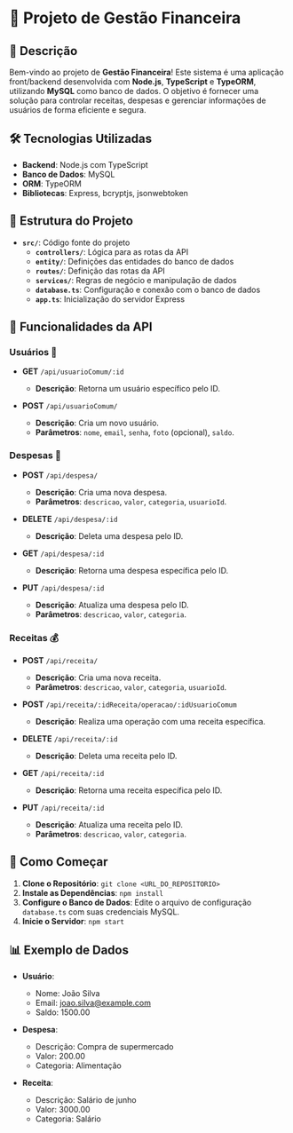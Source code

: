 # 🎯 Projeto de Gestão Financeira

## 📜 Descrição

Bem-vindo ao projeto de **Gestão Financeira**! Este sistema é uma aplicação front/backend desenvolvida com **Node.js**, **TypeScript** e **TypeORM**, utilizando **MySQL** como banco de dados. O objetivo é fornecer uma solução para controlar receitas, despesas e gerenciar informações de usuários de forma eficiente e segura.

## 🛠️ Tecnologias Utilizadas

- **Backend**: Node.js com TypeScript
- **Banco de Dados**: MySQL
- **ORM**: TypeORM
- **Bibliotecas**: Express, bcryptjs, jsonwebtoken

## 📁 Estrutura do Projeto

- **`src/`**: Código fonte do projeto
  - **`controllers/`**: Lógica para as rotas da API
  - **`entity/`**: Definições das entidades do banco de dados
  - **`routes/`**: Definição das rotas da API
  - **`services/`**: Regras de negócio e manipulação de dados
  - **`database.ts`**: Configuração e conexão com o banco de dados
  - **`app.ts`**: Inicialização do servidor Express

## 🔧 Funcionalidades da API

### Usuários 👤

- **GET** `/api/usuarioComum/:id`
  - **Descrição**: Retorna um usuário específico pelo ID.
  
- **POST** `/api/usuarioComum/`
  - **Descrição**: Cria um novo usuário.
  - **Parâmetros**: `nome`, `email`, `senha`, `foto` (opcional), `saldo`.

### Despesas 💸

- **POST** `/api/despesa/`
  - **Descrição**: Cria uma nova despesa.
  - **Parâmetros**: `descricao`, `valor`, `categoria`, `usuarioId`.

- **DELETE** `/api/despesa/:id`
  - **Descrição**: Deleta uma despesa pelo ID.

- **GET** `/api/despesa/:id`
  - **Descrição**: Retorna uma despesa específica pelo ID.

- **PUT** `/api/despesa/:id`
  - **Descrição**: Atualiza uma despesa pelo ID.
  - **Parâmetros**: `descricao`, `valor`, `categoria`.

### Receitas 💰

- **POST** `/api/receita/`
  - **Descrição**: Cria uma nova receita.
  - **Parâmetros**: `descricao`, `valor`, `categoria`, `usuarioId`.

- **POST** `/api/receita/:idReceita/operacao/:idUsuarioComum`
  - **Descrição**: Realiza uma operação com uma receita específica.

- **DELETE** `/api/receita/:id`
  - **Descrição**: Deleta uma receita pelo ID.

- **GET** `/api/receita/:id`
  - **Descrição**: Retorna uma receita específica pelo ID.

- **PUT** `/api/receita/:id`
  - **Descrição**: Atualiza uma receita pelo ID.
  - **Parâmetros**: `descricao`, `valor`, `categoria`.

## 🚀 Como Começar

1. **Clone o Repositório**: `git clone <URL_DO_REPOSITORIO>`
2. **Instale as Dependências**: `npm install`
3. **Configure o Banco de Dados**: Edite o arquivo de configuração `database.ts` com suas credenciais MySQL.
4. **Inicie o Servidor**: `npm start`

## 📊 Exemplo de Dados

- **Usuário**:
  - Nome: João Silva
  - Email: joao.silva@example.com
  - Saldo: 1500.00

- **Despesa**:
  - Descrição: Compra de supermercado
  - Valor: 200.00
  - Categoria: Alimentação

- **Receita**:
  - Descrição: Salário de junho
  - Valor: 3000.00
  - Categoria: Salário



